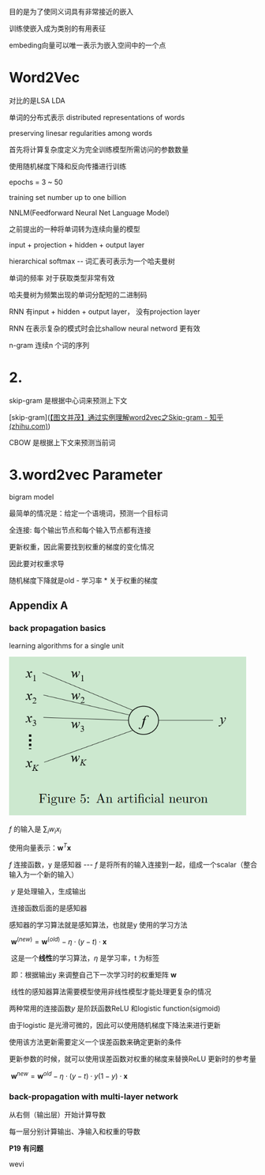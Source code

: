 目的是为了使同义词具有非常接近的嵌入

训练使嵌入成为类别的有用表征

embeding向量可以唯一表示为嵌入空间中的一个点







# Word2Vec

对比的是LSA LDA

单词的分布式表示 distributed representations of words

preserving linesar regularities among words



首先将计算复杂度定义为完全训练模型所需访问的参数数量



使用随机梯度下降和反向传播进行训练

epochs = 3 ~ 50 

training set number up to one billion





NNLM(Feedforward Neural Net Language Model)

之前提出的一种将单词转为连续向量的模型

input + projection + hidden + output layer





hierarchical softmax  -- 词汇表可表示为一个哈夫曼树

单词的频率 对于获取类型非常有效

哈夫曼树为频繁出现的单词分配短的二进制码



RNN 有input + hidden + output layer， 没有projection layer

RNN 在表示复杂的模式时会比shallow neural netword 更有效





n-gram 连续n 个词的序列





# 2.

skip-gram 是根据中心词来预测上下文

[skip-gram]([【图文并茂】通过实例理解word2vec之Skip-gram - 知乎 (zhihu.com)](https://zhuanlan.zhihu.com/p/215797088))



CBOW 是根据上下文来预测当前词





# 3.word2vec Parameter

bigram model

最简单的情况是：给定一个语境词，预测一个目标词



全连接: 每个输出节点和每个输入节点都有连接



更新权重，因此需要找到权重的梯度的变化情况

因此要对权重求导

随机梯度下降就是old - 学习率 * 关于权重的梯度



## Appendix A

### back propagation basics

learning algorithms for a single unit

<img src="image/Embedding/image-20240422110959607.png" alt="image-20240422110959607" style="zoom:80%;" />

$f$ 的输入是 $\sum_{i} w_ix_i$

使用向量表示：$\boldsymbol{w}^T\boldsymbol{x}$

$f$ 连接函数，y 是感知器 ---  $f$ 是将所有的输入连接到一起，组成一个scalar（整合输入为一个新的输入）

​							$y$ 是处理输入，生成输出

​	连接函数后面的是感知器

感知器的学习算法就是感知算法，也就是y 使用的学习方法

​		$\boldsymbol{w}^(new) = \boldsymbol{w}^(old) - \eta \cdot (y - t) \cdot \boldsymbol{x}$

​	这是一个**线性**的学习算法，$\eta$ 是学习率，t 为标签 

​	即：根据输出y 来调整自己下一次学习时的权重矩阵 $\boldsymbol {w}$

​	线性的感知器算法需要模型使用非线性模型才能处理更复杂的情况



两种常用的连接函数$y$ 是阶跃函数ReLU 和logistic function(sigmoid)



由于logistic 是光滑可微的，因此可以使用随机梯度下降法来进行更新

使用该方法更新需要定义一个误差函数来确定更新的条件

更新参数的时候，就可以使用误差函数对权重的梯度来替换ReLU 更新时的参考量

​	$\boldsymbol{w}^{new}=\boldsymbol{w}^{old}-\eta \cdot (y - t) \cdot y(1 - y) \cdot \boldsymbol{x}$



###  back-propagation with multi-layer network

从右侧（输出层）开始计算导数



每一层分别计算输出、净输入和权重的导数



**P19 有问题**



wevi











